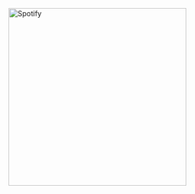 [<img src="https://nowplaying-buz9jdexw.vercel.app" alt="Spotify" width="350"/>](https://open.spotify.com/user/21tpr2ay3xpqaypo6de5nmp6q)
